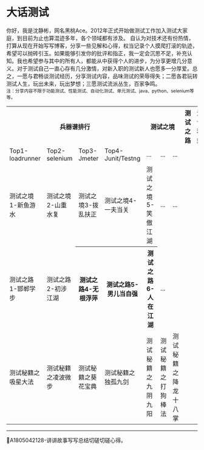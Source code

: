 # 大话测试

你好，我是沈静彬，网名黑桃Ace。2012年正式开始做测试工作加入测试大家庭，到目前为止也算混迹多年，各个领域都有涉及。
自认为对技术还有份热情，打算从现在开始写写博客，分享一些见解和心得，权当记录个人摸爬打滚的轨迹，希望可以抛砖引玉。如果能够引发你的批评和指正，我一定会沉思不足，补充认知。我也希望参与其中的所有人，都能从中获得个人的进步，为分享更增几分意义。对于测试自己一直心存有几分激情，对新入职的测试新人也愿多一分厚爱。总之，一愿与君畅谈测试经历，分享测试内容，品味测试的荣辱得失；二愿各君玩转测试人生，玩出未来，玩出梦想；三愿测试流派丛生，百家争鸣。   
<small>注：分享内容不限于功能测试、性能测试、自动化测试、单元测试、java、python、selenium等等。</small>

<table>
	<tr>
		<th colspan="4">兵器谱排行</th>
		<th colspan="5">测试之境</th>
		<th colspan="6">测试之路</th>
		<th colspan="7">测试秘籍</th>
	</tr>
	<tr>
		<td>Top1-loadrunner</td>
		<td>Top2-selenium</td>
		<td>Top3-Jmeter</td>
		<td>Top4-Junit/Testng</td>
		<td>...</td>
		<td>...</td>
		<td>...</td>
	</tr>
	<tr>
		<td>测试之境1-新鱼游水</td>
		<td>测试之境2-山重水复</td>
		<td>测试之境3-拨乱扶正</td>
		<td>测试之境4-一夫当关</td>
		<td>测试之境5-笑傲江湖</td>
		<td>...</td>
		<td>...</td>
	</tr>
	<tr>
		<td>测试之路1-邯郸学步</td>
		<td>测试之路2-初涉江湖</td>
		<th>测试之路4-无根浮萍</td>
		<th>测试之路5-男儿当自强</td>
		<th>测试之路6-人在江湖</td>
		<td>...</td>
	</tr>
	<tr>
		<td>测试秘籍之吸星大法</td>
		<td>测试秘籍之凌波微步</td>
		<td>测试秘籍之葵花宝典</td>
		<td>测试秘籍之独孤九剑</td>
		<td>测试秘籍之九阴九阳</td>
		<td>测试秘籍之打狗棒法</td>
		<td>测试秘籍之降龙十八掌</td>
	</tr>
</table>

* * * 
:bell:A1805042128-讲讲故事写写总结切磋切磋心得。

